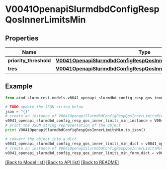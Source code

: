 # V0041OpenapiSlurmdbdConfigRespQosInnerLimitsMin


## Properties

Name | Type | Description | Notes
------------ | ------------- | ------------- | -------------
**priority_threshold** | [**V0041OpenapiSlurmdbdConfigRespQosInnerLimitsMinPriorityThreshold**](V0041OpenapiSlurmdbdConfigRespQosInnerLimitsMinPriorityThreshold.md) |  | [optional] 
**tres** | [**V0041OpenapiSlurmdbdConfigRespQosInnerLimitsMinTres**](V0041OpenapiSlurmdbdConfigRespQosInnerLimitsMinTres.md) |  | [optional] 

## Example

```python
from aind_slurm_rest.models.v0041_openapi_slurmdbd_config_resp_qos_inner_limits_min import V0041OpenapiSlurmdbdConfigRespQosInnerLimitsMin

# TODO update the JSON string below
json = "{}"
# create an instance of V0041OpenapiSlurmdbdConfigRespQosInnerLimitsMin from a JSON string
v0041_openapi_slurmdbd_config_resp_qos_inner_limits_min_instance = V0041OpenapiSlurmdbdConfigRespQosInnerLimitsMin.from_json(json)
# print the JSON string representation of the object
print V0041OpenapiSlurmdbdConfigRespQosInnerLimitsMin.to_json()

# convert the object into a dict
v0041_openapi_slurmdbd_config_resp_qos_inner_limits_min_dict = v0041_openapi_slurmdbd_config_resp_qos_inner_limits_min_instance.to_dict()
# create an instance of V0041OpenapiSlurmdbdConfigRespQosInnerLimitsMin from a dict
v0041_openapi_slurmdbd_config_resp_qos_inner_limits_min_form_dict = v0041_openapi_slurmdbd_config_resp_qos_inner_limits_min.from_dict(v0041_openapi_slurmdbd_config_resp_qos_inner_limits_min_dict)
```
[[Back to Model list]](../README.md#documentation-for-models) [[Back to API list]](../README.md#documentation-for-api-endpoints) [[Back to README]](../README.md)


